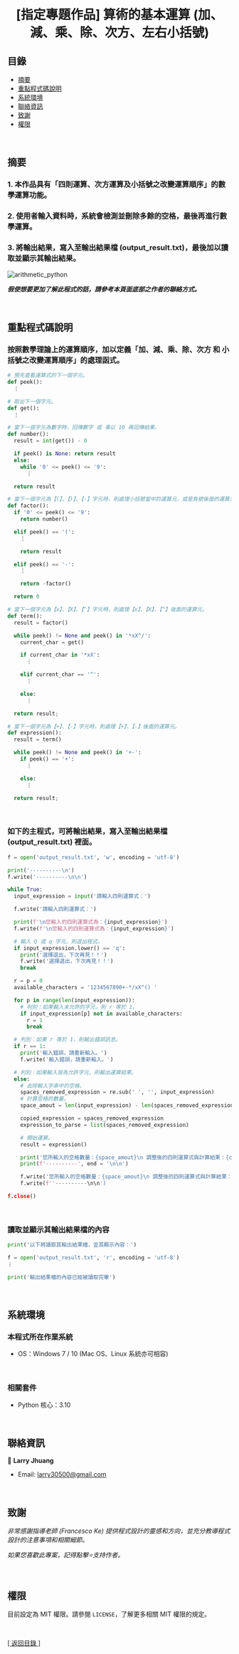 <h1 align="center">
  <br>
  [指定專題作品] 算術的基本運算 (加、減、乘、除、次方、左右小括號)
</h1>


## 目錄
* [摘要](#摘要)
* [重點程式碼說明](#重點說明)
* [系統環境](#系統環境)
* [聯絡資訊](#聯絡資訊)
* [致謝](#致謝)
* [權限](#權限)

&nbsp;

## 摘要
### 1. 本作品具有「四則運算、次方運算及小括號之改變運算順序」的數學運算功能。
### 2. 使用者輸入資料時，系統會檢測並刪除多餘的空格，最後再進行數學運算。
### 3. 將輸出結果，寫入至輸出結果檔 (output_result.txt)，最後加以讀取並顯示其輸出結果。

![arithmetic_python](images/arithmetic_python.gif)

<strong><em>假使想要更加了解此程式的話，請參考本頁面底部之作者的聯絡方式。</em></strong>

&nbsp;

## 重點程式碼說明
### 按照數學理論上的運算順序，加以定義「加、減、乘、除、次方 和 小括號之改變運算順序」的處理函式。
```python
# 預先查看運算式的下一個字元。
def peek():
  ⋮

# 取出下一個字元。
def get():
  ⋮

# 當下一個字元為數字時，回傳數字 或 乘以 10 再回傳結果。
def number():
  result = int(get()) - 0

  if peek() is None: return result
  else:
    while '0' <= peek() <= '9':
      ⋮

  return result

# 當下一個字元為【(】、【)】、【-】字元時，則處理小括號當中的運算元，或是負號後面的運算元。
def factor():  
  if '0' <= peek() <= '9':
    return number()

  elif peek() == '(':
    ⋮

    return result

  elif peek() == '-':
    ⋮

    return -factor()

  return 0

# 當下一個字元為【x】、【X】、【^】字元時，則處理【x】、【X】、【^】後面的運算元。
def term():
  result = factor()

  while peek() != None and peek() in '*xX^/':
    current_char = get()

    if current_char in '*xX':
      ⋮

    elif current_char == '^':
      ⋮

    else:
      ⋮

  return result;

# 當下一個字元為【+】、【-】字元時，則處理【+】、【-】後面的運算元。
def expression():
  result = term()

  while peek() != None and peek() in '+-':
    if peek() == '+':
      ⋮

    else:
      ⋮

  return result;
```

&nbsp;

### 如下的主程式，可將輸出結果，寫入至輸出結果檔 (output_result.txt) 裡面。
```python
f = open('output_result.txt', 'w', encoding = 'utf-8')

print('----------\n')
f.write('----------\n\n')

while True:
  input_expression = input('請輸入四則運算式：')

  f.write('請輸入四則運算式：')

  print(f'\n您輸入的四則運算式為：{input_expression}')
  f.write(f'\n您輸入的四則運算式為：{input_expression}')

  # 輸入 Q 或 q 字元，則退出程式。
  if input_expression.lower() == 'q':
    print('選擇退出，下次再見！！')
    f.write('選擇退出，下次再見！！')
    break

  r = p = 0
  available_characters = '1234567890+-*/xX^() '

  for p in range(len(input_expression)):
    # 判別：如果輸入未允許的字元，則 r 等於 1。
    if input_expression[p] not in available_characters:
      r = 1
      break

  # 判別：如果 r 等於 1，則輸出錯誤訊息。
  if r == 1:
    print('輸入錯誤，請重新輸入。')
    f.write('輸入錯誤，請重新輸入。')

  # 判別：如果輸入皆為允許字元，則輸出運算結果。
  else:
    # 去除輸入字串中的空格。
    spaces_removed_expression = re.sub(' ', '', input_expression)
    # 計算空格的數量。
    space_amout = len(input_expression) - len(spaces_removed_expression)

    copied_expression = spaces_removed_expression
    expression_to_parse = list(spaces_removed_expression)

    # 開始運算。
    result = expression()

    print('您所輸入的空格數量：{space_amout}\n 調整後的四則運算式與計算結果：{copied_expression} = {result}', end = '\n\n')
    print(f'----------', end = '\n\n')

    f.write('您所輸入的空格數量：{space_amout}\n 調整後的四則運算式與計算結果：{copied_expression} = {result}', end = '\n\n')
    f.write(f''----------\n\n')

f.close()
```

&nbsp;

### 讀取並顯示其輸出結果檔的內容
```python
print('以下將讀取其輸出結果檔，並其顯示內容：')

f = open('output_result.txt', 'r', encoding = 'utf-8')
⋮

print('輸出結果檔的內容已經被讀取完畢')
```

&nbsp;

## 系統環境
### 本程式所在作業系統
* OS：Windows 7 / 10 (Mac OS、Linux 系統亦可相容)

&nbsp;

### 相關套件
* Python 核心：3.10

&nbsp;

## 聯絡資訊
👤 **Larry Jhuang**
  * Email: larry30500@gmail.com

&nbsp;
 
## 致謝
*非常感謝指導老師 (Francesco Ke) 提供程式設計的靈感和方向，並充分教導程式設計的注意事項和相關細節。*

*如果您喜歡此專案，記得點擊⭐️支持作者。*

&nbsp;

## 權限
目前設定為 MIT 權限。請參閱 `LICENSE`，了解更多相關 MIT 權限的規定。

&nbsp;

[[ 返回目錄 ]](#目錄)

